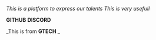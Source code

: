 
*This is a platform to express our talents*
_This is very usefull_

**GITHUB**
__DISCORD__

_This is from **GTECH** _

